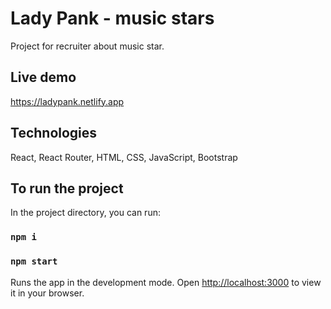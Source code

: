 # Lady Pank - music stars

Project for recruiter about music star.

## Live demo

https://ladypank.netlify.app

## Technologies

React, React Router, HTML, CSS, JavaScript, Bootstrap

## To run the project

In the project directory, you can run:

### `npm i`

### `npm start`

Runs the app in the development mode.
Open [http://localhost:3000](http://localhost:3000) to view it in your browser.